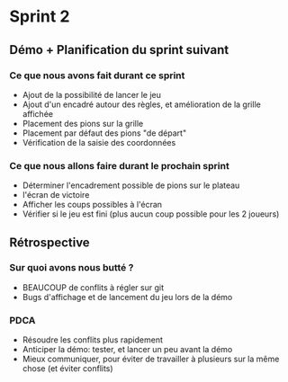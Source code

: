 # Sprint 2

## Démo + Planification du sprint suivant

### Ce que nous avons fait durant ce sprint
 * Ajout de la possibilité de lancer le jeu
 * Ajout d'un encadré autour des règles, et amélioration de la grille affichée
 * Placement des pions sur la grille
 * Placement par défaut des pions "de départ"
 * Vérification de la saisie des coordonnées

### Ce que nous allons faire durant le prochain sprint
* Déterminer l'encadrement possible de pions sur le plateau
* l'écran de victoire 
* Afficher les coups possibles à l'écran
* Vérifier si le jeu est fini (plus aucun coup possible pour les 2 joueurs)

## Rétrospective

### Sur quoi avons nous butté ?
 * BEAUCOUP de conflits à régler sur git
 * Bugs d'affichage et de lancement du jeu lors de la démo

### PDCA
* Résoudre les conflits plus rapidement 
* Anticiper la démo: tester, et lancer un peu avant la démo
* Mieux communiquer, pour éviter de travailler à plusieurs sur la même chose (et éviter conflits)